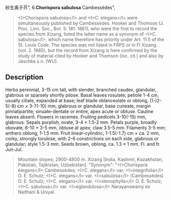 砂生离子芥",
6.**Chorispora sabulosa** Cambessèdes",

> &lt;I&gt;Chorispora sabulosa&lt;/I&gt; and &lt;I&gt;C. elegans&lt;/I&gt; were simultaneously published by Cambessèdes. Hooker and Thomson (J. Proc. Linn. Soc., Bot. 5: 181. 1861), who were the first to record the species from Xizang, listed the latter name as a synonym of &lt;I&gt;C. sabulosa&lt;/I&gt;, which name therefore has priority under Art. 11.5 of the St. Louis Code. The species was not listed in FRPS or in Fl Xizang. (vol. 2. 1985), but the record from Xizang is here confirmed by the study of material cited by Hooker and Thomson (loc. cit.) and also by Jäschke s.n. (WU).

## Description
Herbs perennial, 3-15 cm tall, with slender, branched caudex, glandular, glabrous or sparsely shortly pilose. Basal leaves rosulate; petiole 1-4 cm, usually ciliate, expanded at base; leaf blade oblanceolate or oblong, (1-)2-5(-8) cm × 3-7(-10) mm, glabrous or glandular, base cuneate, margin pinnatipartite, sinuate-dentate or entire, apex acute or obtuse. Cauline leaves absent. Flowers in racemes. Fruiting pedicels 3-10(-15) mm, glabrous. Sepals purplish, ovate, 3-4 × 1.5-2 mm. Petals purple, broadly obovate, 6-10 × 3-5 mm, obtuse at apex; claw 3.5-5 mm. Filaments 3-5 mm; anthers oblong, 1-1.5 mm. Fruit linear-cylindric, 1-1.5(-1.7) cm × ca. 2 mm, corky, strongly torulose, with 2-6 constrictions on each side, glabrous or glandular; style 1.5-3 mm. Seeds brown, oblong, ca. 1.3 × 1 mm. Fl. and fr. Jun-Jul.

> Mountain slopes; 2900-4800 m. Xizang [India, Kashmir, Kazakhstan, Pakistan, Tajikistan, Uzbekistan].
  "Synonym": "&lt;I&gt;Chorispora elegans&lt;/I&gt; Cambessèdes; &lt;I&gt;C. elegans&lt;/I&gt; var. &lt;I&gt;integrifolia&lt;/I&gt; O. E. Schulz; &lt;I&gt;C. elegans&lt;/I&gt; var. &lt;I&gt;sabulosa&lt;/I&gt; (Cambessèdes) O. E. Schulz; &lt;I&gt;C. elegans&lt;/I&gt; var. &lt;I&gt;stenophylla&lt;/I&gt; O. E. Schulz; &lt;I&gt;C. sabulosa&lt;/I&gt; var. &lt;I&gt;eglandulosa&lt;/I&gt; Narayanswamy ex Naithani &amp; Uniyal.
